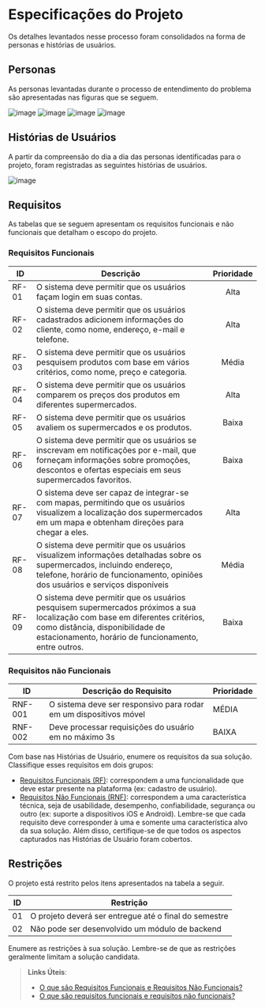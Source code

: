 # Especificações do Projeto


Os detalhes levantados nesse processo foram consolidados na forma de personas e histórias de usuários.

## Personas

As personas levantadas durante o processo de entendimento do problema são apresentadas nas figuras que se seguem.

![image](https://user-images.githubusercontent.com/128651687/228518443-9ef2abf2-f893-4986-a366-816e6cea9e42.png)
![image](https://user-images.githubusercontent.com/128651687/228518486-b99ba247-7631-406e-8caf-d5f8e7e18175.png)
![image](https://user-images.githubusercontent.com/128651687/228522040-bc2d1a94-7caa-4569-ba85-41c5720fe5db.png)
![image](https://user-images.githubusercontent.com/128651687/228521671-97689397-1cda-4359-a156-de8290e37885.png)

## Histórias de Usuários

A partir da compreensão do dia a dia das personas identificadas para o projeto, foram registradas as seguintes histórias de usuários.

![image](https://user-images.githubusercontent.com/128651687/228522192-c1a43bb2-96a5-46bb-8aa0-5c4738b16b64.png)

## Requisitos

As tabelas que se seguem apresentam os requisitos funcionais e não funcionais que detalham o escopo do projeto.

### Requisitos Funcionais

| ID | Descrição | Prioridade |
| ---         |     ---      |          :---: |
| RF-01   | O sistema deve permitir que os usuários façam login em suas contas.     | Alta    |
| RF-02     | O sistema deve permitir que os usuários cadastrados adicionem informações do cliente, como nome, endereço, e-mail e telefone.       | Alta      |
| RF-03     | O sistema deve permitir que os usuários pesquisem produtos com base em vários critérios, como nome, preço e categoria.     | Média      |
| RF-04     | O sistema deve permitir que os usuários comparem os preços dos produtos em diferentes supermercados.       | Alta      |
| RF-05     | O sistema deve permitir que os usuários avaliem os supermercados e os produtos.     | Baixa      |
| RF-06     | O sistema deve permitir que os usuários se inscrevam em notificações por e-mail, que forneçam informações sobre promoções, descontos e ofertas especiais em seus supermercados favoritos.       | Baixa      |
| RF-07     | O sistema deve ser capaz de integrar-se com mapas, permitindo que os usuários visualizem a localização dos supermercados em um mapa e obtenham direções para chegar a eles.       | Alta      |
| RF-08     | O sistema deve permitir que os usuários visualizem informações detalhadas sobre os supermercados, incluindo endereço, telefone, horário de funcionamento, opiniões dos usuários e serviços disponíveis       | Média      |
| RF-09     | O sistema deve permitir que os usuários pesquisem supermercados próximos a sua localização com base em diferentes critérios, como distância, disponibilidade de estacionamento, horário de funcionamento, entre outros.       | Baixa      |



### Requisitos não Funcionais

|ID     | Descrição do Requisito  |Prioridade |
|-------|-------------------------|----|
|RNF-001| O sistema deve ser responsivo para rodar em um dispositivos móvel | MÉDIA | 
|RNF-002| Deve processar requisições do usuário em no máximo 3s |  BAIXA | 

Com base nas Histórias de Usuário, enumere os requisitos da sua solução. Classifique esses requisitos em dois grupos:

- [Requisitos Funcionais
 (RF)](https://pt.wikipedia.org/wiki/Requisito_funcional):
 correspondem a uma funcionalidade que deve estar presente na
  plataforma (ex: cadastro de usuário).
- [Requisitos Não Funcionais
  (RNF)](https://pt.wikipedia.org/wiki/Requisito_n%C3%A3o_funcional):
  correspondem a uma característica técnica, seja de usabilidade,
  desempenho, confiabilidade, segurança ou outro (ex: suporte a
  dispositivos iOS e Android).
Lembre-se que cada requisito deve corresponder à uma e somente uma
característica alvo da sua solução. Além disso, certifique-se de que
todos os aspectos capturados nas Histórias de Usuário foram cobertos.

## Restrições

O projeto está restrito pelos itens apresentados na tabela a seguir.

|ID| Restrição                                             |
|--|-------------------------------------------------------|
|01| O projeto deverá ser entregue até o final do semestre |
|02| Não pode ser desenvolvido um módulo de backend        |


Enumere as restrições à sua solução. Lembre-se de que as restrições geralmente limitam a solução candidata.

> **Links Úteis**:
> - [O que são Requisitos Funcionais e Requisitos Não Funcionais?](https://codificar.com.br/requisitos-funcionais-nao-funcionais/)
> - [O que são requisitos funcionais e requisitos não funcionais?](https://analisederequisitos.com.br/requisitos-funcionais-e-requisitos-nao-funcionais-o-que-sao/)

